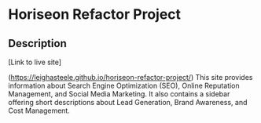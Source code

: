 # Horiseon Refactor Project

## Description
[Link to live site]

(https://leighasteele.github.io/horiseon-refactor-project/)
This site provides information about Search Engine Optimization (SEO), Online Reputation Management, and Social Media Marketing. It also contains a sidebar offering short descriptions about Lead Generation, Brand Awareness, and Cost Management.
